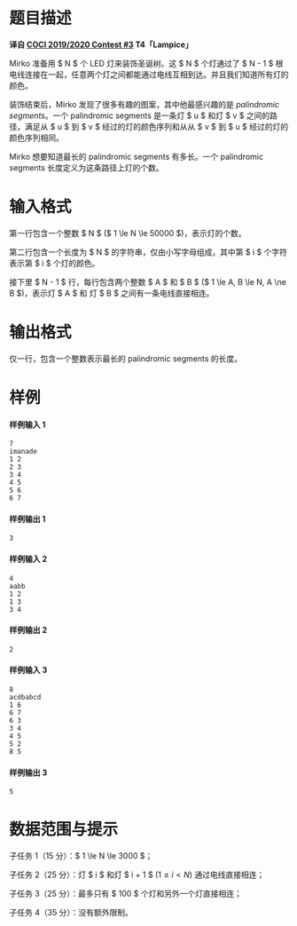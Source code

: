 
# 题目描述

**译自 [COCI 2019/2020 Contest #3](https://hsin.hr/coci/contest3_tasks.pdf) T4「Lampice」**

Mirko 准备用 $ N $ 个 LED 灯来装饰圣诞树。这 $ N $ 个灯通过了 $ N - 1 $ 根电线连接在一起，任意两个灯之间都能通过电线互相到达。并且我们知道所有灯的颜色。

装饰结束后，Mirko 发现了很多有趣的图案，其中他最感兴趣的是 *palindromic segments*。一个 palindromic segments 是一条灯 $ u $ 和灯 $ v $ 之间的路径，满足从 $ u $ 到 $ v $ 经过的灯的颜色序列和从从 $ v $ 到 $ u $ 经过的灯的颜色序列相同。

Mirko 想要知道最长的 palindromic segments 有多长。一个 palindromic segments 长度定义为这条路径上灯的个数。

# 输入格式

第一行包含一个整数 $ N $ ($ 1 \le N \le 50000 $)，表示灯的个数。

第二行包含一个长度为 $ N $ 的字符串，仅由小写字母组成，其中第 $ i $ 个字符表示第 $ i $ 个灯的颜色。

接下里 $ N - 1 $ 行，每行包含两个整数 $ A $ 和 $ B $ ($ 1 \le A, B \le N, A \ne B $)，表示灯 $ A $ 和 灯 $ B $ 之间有一条电线直接相连。

# 输出格式

仅一行，包含一个整数表示最长的 palindromic segments 的长度。

# 样例

#### 样例输入 1
```plain
7
imanade
1 2
2 3
3 4
4 5
5 6
6 7
```

#### 样例输出 1
```plain
3
```

#### 样例输入 2
```plain
4
aabb
1 2
1 3
3 4
```

#### 样例输出 2
```plain
2
```

#### 样例输入 3
```plain
8
acdbabcd
1 6
6 7
6 3
3 4
4 5
5 2
8 5
```

#### 样例输出 3
```plain
5
```

# 数据范围与提示

子任务 1（15 分）：$ 1 \le N \le 3000 $；

子任务 2（25 分）：灯 $ i $ 和灯 $ i + 1 $ ($1 \le i < N$) 通过电线直接相连；

子任务 3（25 分）：最多只有 $ 100 $ 个灯和另外一个灯直接相连；

子任务 4（35 分）：没有额外限制。

